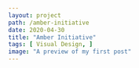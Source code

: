 ```yaml
---
layout: project
path: /amber-initiative
date: 2020-04-30
title: "Amber Initiative"
tags: [ Visual Design, ]
image: "A preview of my first post"
---
```

